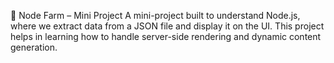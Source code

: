 🌱 Node Farm – Mini Project
A mini-project built to understand Node.js, where we extract data from a JSON file and display it on the UI. This project helps in learning how to handle server-side rendering and dynamic content generation.
